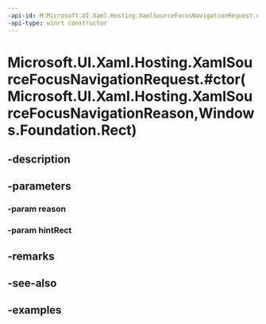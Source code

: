 ```yaml
---
-api-id: M:Microsoft.UI.Xaml.Hosting.XamlSourceFocusNavigationRequest.#ctor(Microsoft.UI.Xaml.Hosting.XamlSourceFocusNavigationReason,Windows.Foundation.Rect)
-api-type: winrt constructor
---
```


# Microsoft.UI.Xaml.Hosting.XamlSourceFocusNavigationRequest.#ctor(Microsoft.UI.Xaml.Hosting.XamlSourceFocusNavigationReason,Windows.Foundation.Rect)

<!--
public XamlSourceFocusNavigationRequest (Microsoft.UI.Xaml.Hosting.XamlSourceFocusNavigationReason reason, Windows.Foundation.Rect hintRect);
-->


## -description

## -parameters

### -param reason

### -param hintRect

## -remarks

## -see-also

## -examples


